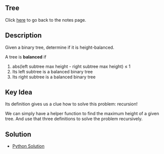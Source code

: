 ## Tree
Click [here](../notes.md) to go back to the notes page.

## Description
Given a binary tree, determine if it is height-balanced.

A tree is **balanced** if
1. abs(left subtree max height - right subtree max height) $\leq$ 1
2. Its left subtree is a balanced binary tree
3. Its right subtree is a balanced binary tree

## Key Idea
Its definition gives us a clue how to solve this problem: recursion!

We can simply have a helper function to find the maximum height of a given tree. And use that three definitions to solve the problem recursively.

## Solution
- [Python Solution](is_balanced_binary_tree.py)
